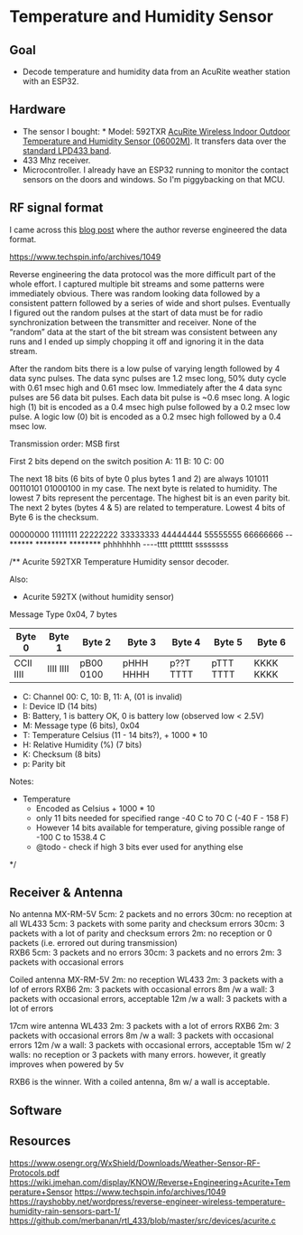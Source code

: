 # Temperature and Humidity Sensor

## Goal
* Decode temperature and humidity data from an AcuRite weather station with an ESP32.


## Hardware
* The sensor I bought: * Model: 592TXR [AcuRite Wireless Indoor Outdoor Temperature and Humidity Sensor (06002M)](https://www.amazon.com/dp/B00T0K8NXC). It transfers data over the [standard LPD433 band](https://en.wikipedia.org/wiki/LPD433).
* 433 Mhz receiver.
* Microcontroller. I already have an ESP32 running to monitor the contact sensors on the doors and windows. So I'm piggybacking on that MCU.

## RF signal format
I came across this [blog post](https://rayshobby.net/wordpress/reverse-engineer-wireless-temperature-humidity-rain-sensors-part-1/) where the author reverse engineered the data format.

https://www.techspin.info/archives/1049

Reverse engineering the data protocol was the more difficult part of the whole effort. I captured multiple bit streams and some patterns were immediately obvious. There was random looking data followed by a consistent pattern followed by a series of wide and short pulses. Eventually I figured out the random pulses at the start of data must be for radio synchronization between the transmitter and receiver. None of the “random” data at the start of the bit stream was consistent between any runs and I ended up simply chopping it off and ignoring it in the data stream.

After the random bits there is a low pulse of varying length followed by 4 data sync pulses. The data sync pulses are 1.2 msec long, 50% duty cycle with 0.61 msec high and 0.61 msec low. Immediately after the 4 data sync pulses are 56 data bit pulses. Each data bit pulse is ~0.6 msec long. A logic high (1) bit is encoded as a 0.4 msec high pulse followed by a 0.2 msec low pulse. A logic low (0) bit is encoded as a 0.2 msec high followed by a 0.4 msec low.

Transmission order: MSB first

First 2 bits depend on the switch position
A: 11
B: 10
C: 00

The next 18 bits (6 bits of byte 0 plus bytes 1 and 2) are always 101011 00110101 01000100 in my case.
The next byte is related to humidity. The lowest 7 bits represent the percentage. The highest bit is an even parity bit.
The next 2 bytes (bytes 4 & 5) are related to temperature. Lowest 4 bits of
Byte 6 is the checksum.

00000000 11111111 22222222 33333333 44444444 55555555 66666666
--****** ******** ******** phhhhhhh ----tttt pttttttt ssssssss

/**
Acurite 592TXR Temperature Humidity sensor decoder.

Also:
- Acurite 592TX (without humidity sensor)

Message Type 0x04, 7 bytes

| Byte 0    | Byte 1    | Byte 2    | Byte 3    | Byte 4    | Byte 5    | Byte 6    |
| --------- | --------- | --------- | --------- | --------- | --------- | --------- |
| CCII IIII | IIII IIII | pB00 0100 | pHHH HHHH | p??T TTTT | pTTT TTTT | KKKK KKKK |


- C: Channel 00: C, 10: B, 11: A, (01 is invalid)
- I: Device ID (14 bits)
- B: Battery, 1 is battery OK, 0 is battery low (observed low < 2.5V)
- M: Message type (6 bits), 0x04
- T: Temperature Celsius (11 - 14 bits?), + 1000 * 10
- H: Relative Humidity (%) (7 bits)
- K: Checksum (8 bits)
- p: Parity bit

Notes:

- Temperature
  - Encoded as Celsius + 1000 * 10
  - only 11 bits needed for specified range -40 C to 70 C (-40 F - 158 F)
  - However 14 bits available for temperature, giving possible range of -100 C to 1538.4 C
  - @todo - check if high 3 bits ever used for anything else

*/

## Receiver & Antenna

No antenna
MX-RM-5V
  5cm: 2 packets and no errors
  30cm: no reception at all
WL433
  5cm: 3 packets with some parity and checksum errors
  30cm: 3 packets with a lot of parity and checksum errors
  2m: no reception or 0 packets (i.e. errored out during transmission)  
RXB6
  5cm: 3 packets and no errors
  30cm: 3 packets and no errors
  2m: 3 packets with occasional errors

Coiled antenna
MX-RM-5V
  2m: no reception
WL433
  2m: 3 packets with a lof of errors
RXB6
  2m: 3 packets with occasional errors
  8m /w a wall: 3 packets with occasional errors, acceptable
  12m /w a wall: 3 packets with a lot of errors

17cm wire antenna
WL433
  2m: 3 packets with a lot of errors
RXB6
  2m: 3 packets with occasional errors
  8m /w a wall: 3 packets with occasional errors
  12m /w a wall: 3 packets with occasional errors, acceptable
  15m w/ 2 walls: no reception or 3 packets with many errors. however, it greatly improves when powered by 5v

RXB6 is the winner. With a coiled antenna, 8m w/ a wall is acceptable.

## Software

## Resources
https://www.osengr.org/WxShield/Downloads/Weather-Sensor-RF-Protocols.pdf
https://wiki.jmehan.com/display/KNOW/Reverse+Engineering+Acurite+Temperature+Sensor
https://www.techspin.info/archives/1049
https://rayshobby.net/wordpress/reverse-engineer-wireless-temperature-humidity-rain-sensors-part-1/
https://github.com/merbanan/rtl_433/blob/master/src/devices/acurite.c